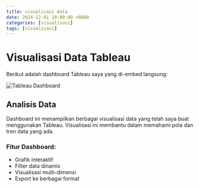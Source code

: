```yaml
---
title: visualisasi data
date: 2024-12-01 10:00:00 +0800
categories: [visualisasi]
tags: [visualisasi]
---
```


# Visualisasi Data Tableau

Berikut adalah dashboard Tableau saya yang di-embed langsung:

![Tableau Dashboard](https://via.placeholder.com/800x400?text=Tableau+Dashboard)

## Analisis Data

Dashboard ini menampilkan berbagai visualisasi data yang telah saya buat menggunakan Tableau. Visualisasi ini membantu dalam memahami pola dan tren data yang ada.

### Fitur Dashboard:
- Grafik interaktif
- Filter data dinamis  
- Visualisasi multi-dimensi
- Export ke berbagai format

